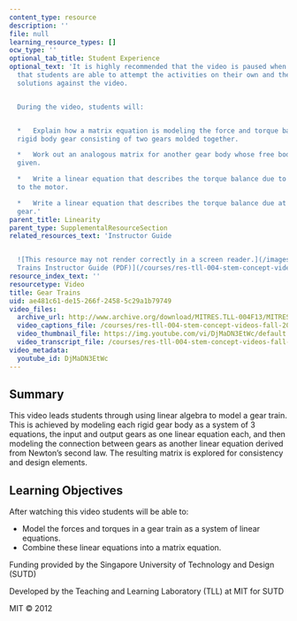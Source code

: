 ```yaml
---
content_type: resource
description: ''
file: null
learning_resource_types: []
ocw_type: ''
optional_tab_title: Student Experience
optional_text: 'It is highly recommended that the video is paused when prompted so
  that students are able to attempt the activities on their own and then check their
  solutions against the video.


  During the video, students will:


  *   Explain how a matrix equation is modeling the force and torque balance on one
  rigid body gear consisting of two gears molded together.

  *   Work out an analogous matrix for another gear body whose free body diagram is
  given.

  *   Write a linear equation that describes the torque balance due to the gear attached
  to the motor.

  *   Write a linear equation that describes the torque balance due at the output
  gear.'
parent_title: Linearity
parent_type: SupplementalResourceSection
related_resources_text: 'Instructor Guide


  ![This resource may not render correctly in a screen reader.](/images/inacessible.gif)[Gear
  Trains Instructor Guide (PDF)](/courses/res-tll-004-stem-concept-videos-fall-2013/resources/mitres_tll-004f13_geaguide)'
resource_index_text: ''
resourcetype: Video
title: Gear Trains
uid: ae481c61-de15-266f-2458-5c29a1b79749
video_files:
  archive_url: http://www.archive.org/download/MITRES.TLL-004F13/MITRES_TLL-004F13_gear_trains_300k.mp4
  video_captions_file: /courses/res-tll-004-stem-concept-videos-fall-2013/68b52c7b5f2a5d7d80c81e5e12bf97b3_DjMaDN3EtWc.vtt
  video_thumbnail_file: https://img.youtube.com/vi/DjMaDN3EtWc/default.jpg
  video_transcript_file: /courses/res-tll-004-stem-concept-videos-fall-2013/3ea45adbd42c2f9170a6dc9b79084309_DjMaDN3EtWc.pdf
video_metadata:
  youtube_id: DjMaDN3EtWc
---
```


Summary
-------

This video leads students through using linear algebra to model a gear train. This is achieved by modeling each rigid gear body as a system of 3 equations, the input and output gears as one linear equation each, and then modeling the connection between gears as another linear equation derived from Newton’s second law. The resulting matrix is explored for consistency and design elements.

Learning Objectives
-------------------

After watching this video students will be able to:

*   Model the forces and torques in a gear train as a system of linear equations.
*   Combine these linear equations into a matrix equation.

Funding provided by the Singapore University of Technology and Design (SUTD)

Developed by the Teaching and Learning Laboratory (TLL) at MIT for SUTD

MIT © 2012